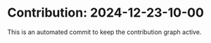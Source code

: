 # Contribution: 2024-12-23-10-00
This is an automated commit to keep the contribution graph active.

